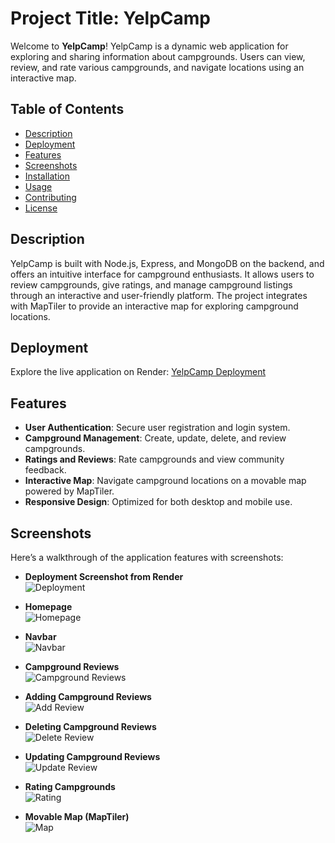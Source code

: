# Project Title: YelpCamp

Welcome to **YelpCamp**! YelpCamp is a dynamic web application for exploring and sharing information about campgrounds. Users can view, review, and rate various campgrounds, and navigate locations using an interactive map.

## Table of Contents

- [Description](#description)
- [Deployment](#deployment)
- [Features](#features)
- [Screenshots](#screenshots)
- [Installation](#installation)
- [Usage](#usage)
- [Contributing](#contributing)
- [License](#license)

## Description

YelpCamp is built with Node.js, Express, and MongoDB on the backend, and offers an intuitive interface for campground enthusiasts. It allows users to review campgrounds, give ratings, and manage campground listings through an interactive and user-friendly platform. The project integrates with MapTiler to provide an interactive map for exploring campground locations.

## Deployment

Explore the live application on Render: [YelpCamp Deployment](https://your-yelpcamp-link.com)

## Features

- **User Authentication**: Secure user registration and login system.
- **Campground Management**: Create, update, delete, and review campgrounds.
- **Ratings and Reviews**: Rate campgrounds and view community feedback.
- **Interactive Map**: Navigate campground locations on a movable map powered by MapTiler.
- **Responsive Design**: Optimized for both desktop and mobile use.

## Screenshots

Here’s a walkthrough of the application features with screenshots:

- **Deployment Screenshot from Render**  
  ![Deployment](path/to/your/deployment-screenshot.png)

- **Homepage**  
  ![Homepage](path/to/your/homepage-screenshot.png)

- **Navbar**  
  ![Navbar](path/to/your/navbar-screenshot.png)

- **Campground Reviews**  
  ![Campground Reviews](path/to/your/campground-reviews-screenshot.png)

- **Adding Campground Reviews**  
  ![Add Review](path/to/your/add-review-screenshot.png)

- **Deleting Campground Reviews**  
  ![Delete Review](path/to/your/delete-review-screenshot.png)

- **Updating Campground Reviews**  
  ![Update Review](path/to/your/update-review-screenshot.png)

- **Rating Campgrounds**  
  ![Rating](path/to/your/rating-screenshot.png)

- **Movable Map (MapTiler)**  
  ![Map](path/to/your/map-screenshot.png)

